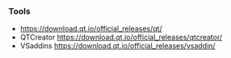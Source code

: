 
### Tools
- https://download.qt.io/official_releases/qt/
- QTCreator https://download.qt.io/official_releases/qtcreator/
- VSaddins https://download.qt.io/official_releases/vsaddin/ 
